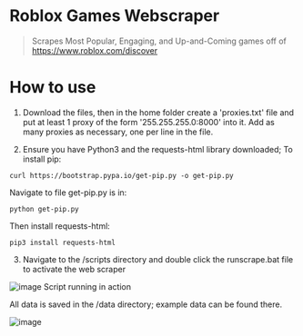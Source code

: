 # Roblox Games Webscraper
> Scrapes Most Popular, Engaging, and Up-and-Coming games off of https://www.roblox.com/discover

# How to use
1. Download the files, then in the home folder create a 'proxies.txt' file and put at least 1 proxy of the form '255.255.255.0:8000' into it. Add as many proxies as necessary, one per line in the file.

2. Ensure you have Python3 and the requests-html library downloaded;
To install pip:

```
curl https://bootstrap.pypa.io/get-pip.py -o get-pip.py
```


Navigate to file get-pip.py is in:

```
python get-pip.py
```

Then install requests-html:

```
pip3 install requests-html
```


3. Navigate to the /scripts directory and double click the runscrape.bat file to activate the web scraper

![image](https://user-images.githubusercontent.com/98235574/158307811-b5c3d9c4-525f-4400-a818-46a21df1239b.png)
Script running in action

All data is saved in the /data directory; example data can be found there.

![image](https://user-images.githubusercontent.com/98235574/158309783-2bc3b111-b9a1-4636-97d6-f29b3ebb550d.png)

